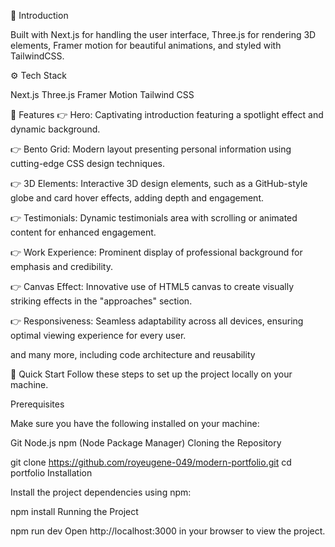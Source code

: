 🤖 Introduction

Built with Next.js for handling the user interface, Three.js for rendering 3D elements, Framer motion for beautiful animations, and styled with TailwindCSS.


⚙️ Tech Stack

Next.js
Three.js
Framer Motion
Tailwind CSS


🔋 Features
👉 Hero: Captivating introduction featuring a spotlight effect and dynamic background.

👉 Bento Grid: Modern layout presenting personal information using cutting-edge CSS design techniques.

👉 3D Elements: Interactive 3D design elements, such as a GitHub-style globe and card hover effects, adding depth and engagement.

👉 Testimonials: Dynamic testimonials area with scrolling or animated content for enhanced engagement.

👉 Work Experience: Prominent display of professional background for emphasis and credibility.

👉 Canvas Effect: Innovative use of HTML5 canvas to create visually striking effects in the "approaches" section.

👉 Responsiveness: Seamless adaptability across all devices, ensuring optimal viewing experience for every user.

and many more, including code architecture and reusability

🤸 Quick Start
Follow these steps to set up the project locally on your machine.

Prerequisites

Make sure you have the following installed on your machine:

Git
Node.js
npm (Node Package Manager)
Cloning the Repository

git clone https://github.com/royeugene-049/modern-portfolio.git
cd portfolio
Installation

Install the project dependencies using npm:

npm install
Running the Project

npm run dev
Open http://localhost:3000 in your browser to view the project.

